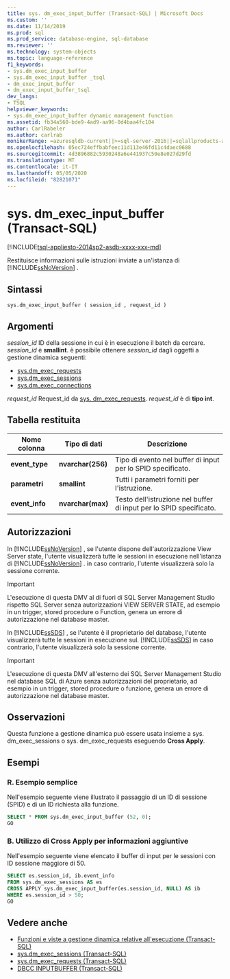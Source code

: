 ```yaml
---
title: sys. dm_exec_input_buffer (Transact-SQL) | Microsoft Docs
ms.custom: ''
ms.date: 11/14/2019
ms.prod: sql
ms.prod_service: database-engine, sql-database
ms.reviewer: ''
ms.technology: system-objects
ms.topic: language-reference
f1_keywords:
- sys.dm_exec_input_buffer
- sys.dm_exec_input_buffer _tsql
- dm_exec_input_buffer
- dm_exec_input_buffer_tsql
dev_langs:
- TSQL
helpviewer_keywords:
- sys.dm_exec_input_buffer dynamic management function
ms.assetid: fb34a560-bde9-4ad9-aa96-0d4baa4fc104
author: CarlRabeler
ms.author: carlrab
monikerRange: =azuresqldb-current||>=sql-server-2016||=sqlallproducts-allversions||>=sql-server-linux-2017||=azuresqldb-mi-current
ms.openlocfilehash: 05ec724effbabfeec11d113e46fd11c4daec0688
ms.sourcegitcommit: 4d3896882c5930248a6e441937c50e8e027d29fd
ms.translationtype: MT
ms.contentlocale: it-IT
ms.lasthandoff: 05/05/2020
ms.locfileid: "82821071"
---
```

# <a name="sysdm_exec_input_buffer-transact-sql"></a>sys. dm_exec_input_buffer (Transact-SQL)

[!INCLUDE[tsql-appliesto-2014sp2-asdb-xxxx-xxx-md](../../includes/tsql-appliesto-2014sp2-asdb-xxxx-xxx-md.md)]

Restituisce informazioni sulle istruzioni inviate a un'istanza di [!INCLUDE[ssNoVersion](../../includes/ssnoversion-md.md)] .

## <a name="syntax"></a>Sintassi

```
sys.dm_exec_input_buffer ( session_id , request_id )
```

## <a name="arguments"></a>Argomenti

*session_id* ID della sessione in cui è in esecuzione il batch da cercare. *session_id* è **smallint**. è possibile ottenere *session_id* dagli oggetti a gestione dinamica seguenti:

- [sys.dm_exec_requests](../../relational-databases/system-dynamic-management-views/sys-dm-exec-requests-transact-sql.md)
- [sys.dm_exec_sessions](../../relational-databases/system-dynamic-management-views/sys-dm-exec-sessions-transact-sql.md)
- [sys.dm_exec_connections](../../relational-databases/system-dynamic-management-views/sys-dm-exec-connections-transact-sql.md)

*request_id* Request_id da [sys. dm_exec_requests](../../relational-databases/system-dynamic-management-views/sys-dm-exec-requests-transact-sql.md). *request_id* è di **tipo int**.

## <a name="table-returned"></a>Tabella restituita

|Nome colonna|Tipo di dati|Descrizione|
|-----------------|---------------|-----------------|
|**event_type**|**nvarchar(256)**|Tipo di evento nel buffer di input per lo SPID specificato.|
|**parametri**|**smallint**|Tutti i parametri forniti per l'istruzione.|
|**event_info**|**nvarchar(max)**|Testo dell'istruzione nel buffer di input per lo SPID specificato.|

## <a name="permissions"></a>Autorizzazioni

In [!INCLUDE[ssNoVersion](../../includes/ssnoversion-md.md)] , se l'utente dispone dell'autorizzazione View Server state, l'utente visualizzerà tutte le sessioni in esecuzione nell'istanza di [!INCLUDE[ssNoVersion](../../includes/ssnoversion-md.md)] . in caso contrario, l'utente visualizzerà solo la sessione corrente.

> [!IMPORTANT]
> L'esecuzione di questa DMV al di fuori di SQL Server Management Studio rispetto SQL Server senza autorizzazioni VIEW SERVER STATE, ad esempio in un trigger, stored procedure o Function, genera un errore di autorizzazione nel database master.

In [!INCLUDE[ssSDS](../../includes/sssds-md.md)] , se l'utente è il proprietario del database, l'utente visualizzerà tutte le sessioni in esecuzione sul. [!INCLUDE[ssSDS](../../includes/sssds-md.md)] in caso contrario, l'utente visualizzerà solo la sessione corrente.

> [!IMPORTANT]
> L'esecuzione di questa DMV all'esterno dei SQL Server Management Studio nel database SQL di Azure senza autorizzazioni del proprietario, ad esempio in un trigger, stored procedure o funzione, genera un errore di autorizzazione nel database master.

## <a name="remarks"></a>Osservazioni

Questa funzione a gestione dinamica può essere usata insieme a sys. dm_exec_sessions o sys. dm_exec_requests eseguendo **Cross Apply**.

## <a name="examples"></a>Esempi

### <a name="a-simple-example"></a>R. Esempio semplice

Nell'esempio seguente viene illustrato il passaggio di un ID di sessione (SPID) e di un ID richiesta alla funzione.

```sql
SELECT * FROM sys.dm_exec_input_buffer (52, 0);
GO
```

### <a name="b-using-cross-apply-to-additional-information"></a>B. Utilizzo di Cross Apply per informazioni aggiuntive

Nell'esempio seguente viene elencato il buffer di input per le sessioni con ID sessione maggiore di 50.

```sql
SELECT es.session_id, ib.event_info
FROM sys.dm_exec_sessions AS es
CROSS APPLY sys.dm_exec_input_buffer(es.session_id, NULL) AS ib
WHERE es.session_id > 50;
GO
```

## <a name="see-also"></a>Vedere anche

- [Funzioni e viste a gestione dinamica relative all'esecuzione &#40;Transact-SQL&#41;](../../relational-databases/system-dynamic-management-views/execution-related-dynamic-management-views-and-functions-transact-sql.md)
- [sys.dm_exec_sessions &#40;Transact-SQL&#41;](../../relational-databases/system-dynamic-management-views/sys-dm-exec-sessions-transact-sql.md)
- [sys.dm_exec_requests &#40;Transact-SQL&#41;](../../relational-databases/system-dynamic-management-views/sys-dm-exec-requests-transact-sql.md)
- [DBCC INPUTBUFFER &#40;Transact-SQL&#41;](../../t-sql/database-console-commands/dbcc-inputbuffer-transact-sql.md)
